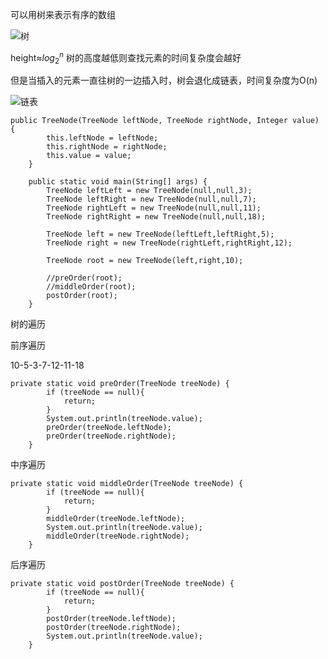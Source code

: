 可以用树来表示有序的数组

![树](https://github.com/DecZeroTwo/Learn-Java/assets/138491961/2d7bc4e4-f61c-49cf-8271-808d9b3223e0)

height≈$log_2^n$
树的高度越低则查找元素的时间复杂度会越好

但是当插入的元素一直往树的一边插入时，树会退化成链表，时间复杂度为O(n)

![链表](https://github.com/DecZeroTwo/Learn-Java/assets/138491961/e9cf8b0f-1282-44c8-9319-abaf46b26028)

```
public TreeNode(TreeNode leftNode, TreeNode rightNode, Integer value) {
        this.leftNode = leftNode;
        this.rightNode = rightNode;
        this.value = value;
    }

    public static void main(String[] args) {
        TreeNode leftLeft = new TreeNode(null,null,3);
        TreeNode leftRight = new TreeNode(null,null,7);
        TreeNode rightLeft = new TreeNode(null,null,11);
        TreeNode rightRight = new TreeNode(null,null,18);

        TreeNode left = new TreeNode(leftLeft,leftRight,5);
        TreeNode right = new TreeNode(rightLeft,rightRight,12);

        TreeNode root = new TreeNode(left,right,10);

        //preOrder(root);
        //middleOrder(root);
        postOrder(root);
    }
```

树的遍历

前序遍历

10-5-3-7-12-11-18
```
private static void preOrder(TreeNode treeNode) {
        if (treeNode == null){
            return;
        }
        System.out.println(treeNode.value);
        preOrder(treeNode.leftNode);
        preOrder(treeNode.rightNode);
    }
```

中序遍历
```
private static void middleOrder(TreeNode treeNode) {
        if (treeNode == null){
            return;
        }
        middleOrder(treeNode.leftNode);
        System.out.println(treeNode.value);
        middleOrder(treeNode.rightNode);
    }
```

后序遍历
```
private static void postOrder(TreeNode treeNode) {
        if (treeNode == null){
            return;
        }
        postOrder(treeNode.leftNode);
        postOrder(treeNode.rightNode);
        System.out.println(treeNode.value);
    }
```

